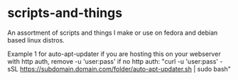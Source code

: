 # scripts-and-things
An assortment of scripts and things I make or use on fedora and debian based linux distros.

Example 1 for auto-apt-updater if you are hosting this on your webserver with http auth, remove -u 'user:pass' if no http auth: "curl -u 'user:pass' -sSL https://subdomain.domain.com/folder/auto-apt-updater.sh | sudo bash"
